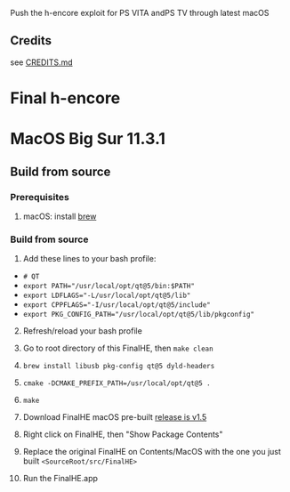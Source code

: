 Push the h-encore exploit for PS VITA andPS TV through latest macOS

## Credits

see [CREDITS.md](CREDITS.md)


# Final h-encore
# MacOS Big Sur 11.3.1

## Build from source 

### Prerequisites 

1. macOS: install [brew](https://brew.sh)

### Build from source

1. Add these lines to your bash profile:
  - `# QT`
  - `export PATH="/usr/local/opt/qt@5/bin:$PATH"`
  - `export LDFLAGS="-L/usr/local/opt/qt@5/lib"`
  - `export CPPFLAGS="-I/usr/local/opt/qt@5/include"`
  - `export PKG_CONFIG_PATH="/usr/local/opt/qt@5/lib/pkgconfig"`

2. Refresh/reload your bash profile

3. Go to root directory of this FinalHE, then `make clean`

4. `brew install libusb pkg-config qt@5 dyld-headers`

5. `cmake -DCMAKE_PREFIX_PATH=/usr/local/opt/qt@5 .`

6. `make`

7. Download FinalHE macOS pre-built [release is v1.5](https://github.com/soarqin/finalhe/releases/tag/v1.5)

8. Right click on FinalHE, then "Show Package Contents"

9. Replace the original FinalHE on Contents/MacOS with the one you just built `<SourceRoot/src/FinalHE>`

10. Run the FinalHE.app
